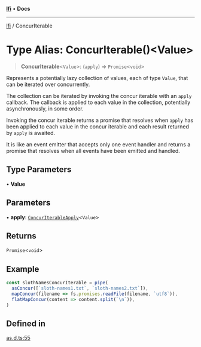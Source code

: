[**lfi**](../readme.md) • **Docs**

---

[lfi](../globals.md) / ConcurIterable

# Type Alias: ConcurIterable()\<Value\>

> **ConcurIterable**\<`Value`\>: (`apply`) => `Promise`\<`void`\>

Represents a potentially lazy collection of values, each of type `Value`, that
can be iterated over concurrently.

The collection can be iterated by invoking the concur iterable with an `apply`
callback. The callback is applied to each value in the collection, potentially
asynchronously, in some order.

Invoking the concur iterable returns a promise that resolves when `apply` has
been applied to each value in the concur iterable and each result returned by
`apply` is awaited.

It is like an event emitter that accepts only one event handler and returns a
promise that resolves when all events have been emitted and handled.

## Type Parameters

• **Value**

## Parameters

• **apply**: [`ConcurIterableApply`](ConcurIterableApply.md)\<`Value`\>

## Returns

`Promise`\<`void`\>

## Example

```js
const slothNamesConcurIterable = pipe(
  asConcur([`sloth-names1.txt`, `sloth-names2.txt`]),
  mapConcur(filename => fs.promises.readFile(filename, `utf8`)),
  flatMapConcur(content => content.split(`\n`)),
)
```

## Defined in

[as.d.ts:55](https://github.com/TomerAberbach/lfi/blob/c9ef1bf4d1040d7f49c52b70b358c019e55f524d/src/operations/as.d.ts#L55)
